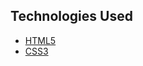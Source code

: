 ## Technologies Used

-   [HTML5](https://en.wikipedia.org/wiki/HTML5)
-   [CSS3](https://en.wikipedia.org/wiki/Cascading_Style_Sheets)